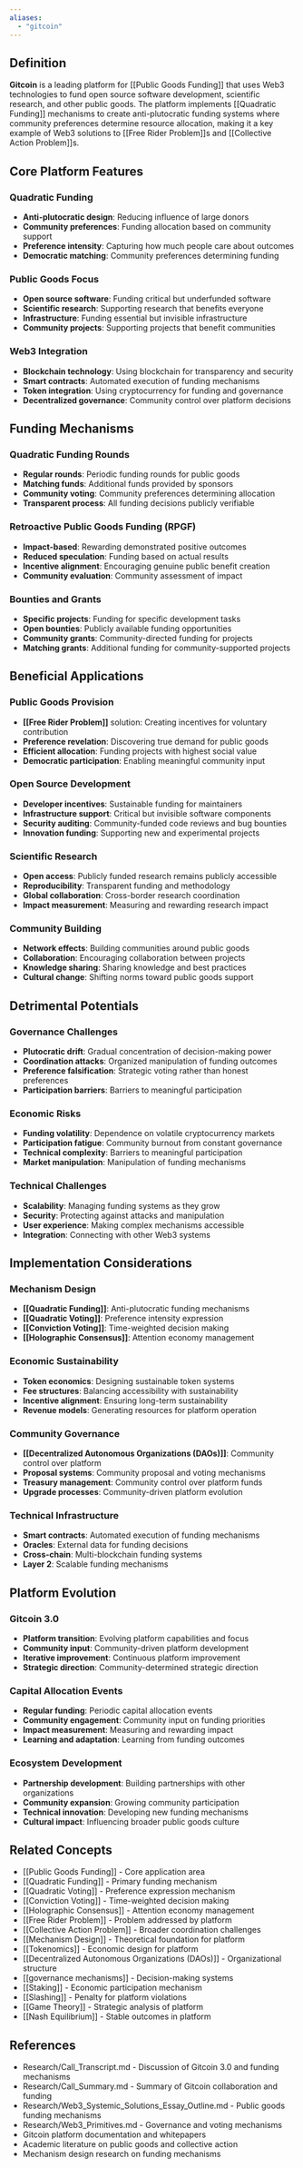 ```yaml
---
aliases:
  - "gitcoin"
---
```



## Definition

**Gitcoin** is a leading platform for [[Public Goods Funding]] that uses Web3 technologies to fund open source software development, scientific research, and other public goods. The platform implements [[Quadratic Funding]] mechanisms to create anti-plutocratic funding systems where community preferences determine resource allocation, making it a key example of Web3 solutions to [[Free Rider Problem]]s and [[Collective Action Problem]]s.

## Core Platform Features

### Quadratic Funding
- **Anti-plutocratic design**: Reducing influence of large donors
- **Community preferences**: Funding allocation based on community support
- **Preference intensity**: Capturing how much people care about outcomes
- **Democratic matching**: Community preferences determining funding

### Public Goods Focus
- **Open source software**: Funding critical but underfunded software
- **Scientific research**: Supporting research that benefits everyone
- **Infrastructure**: Funding essential but invisible infrastructure
- **Community projects**: Supporting projects that benefit communities

### Web3 Integration
- **Blockchain technology**: Using blockchain for transparency and security
- **Smart contracts**: Automated execution of funding mechanisms
- **Token integration**: Using cryptocurrency for funding and governance
- **Decentralized governance**: Community control over platform decisions

## Funding Mechanisms

### Quadratic Funding Rounds
- **Regular rounds**: Periodic funding rounds for public goods
- **Matching funds**: Additional funds provided by sponsors
- **Community voting**: Community preferences determining allocation
- **Transparent process**: All funding decisions publicly verifiable

### Retroactive Public Goods Funding (RPGF)
- **Impact-based**: Rewarding demonstrated positive outcomes
- **Reduced speculation**: Funding based on actual results
- **Incentive alignment**: Encouraging genuine public benefit creation
- **Community evaluation**: Community assessment of impact

### Bounties and Grants
- **Specific projects**: Funding for specific development tasks
- **Open bounties**: Publicly available funding opportunities
- **Community grants**: Community-directed funding for projects
- **Matching grants**: Additional funding for community-supported projects

## Beneficial Applications

### Public Goods Provision
- **[[Free Rider Problem]]** solution: Creating incentives for voluntary contribution
- **Preference revelation**: Discovering true demand for public goods
- **Efficient allocation**: Funding projects with highest social value
- **Democratic participation**: Enabling meaningful community input

### Open Source Development
- **Developer incentives**: Sustainable funding for maintainers
- **Infrastructure support**: Critical but invisible software components
- **Security auditing**: Community-funded code reviews and bug bounties
- **Innovation funding**: Supporting new and experimental projects

### Scientific Research
- **Open access**: Publicly funded research remains publicly accessible
- **Reproducibility**: Transparent funding and methodology
- **Global collaboration**: Cross-border research coordination
- **Impact measurement**: Measuring and rewarding research impact

### Community Building
- **Network effects**: Building communities around public goods
- **Collaboration**: Encouraging collaboration between projects
- **Knowledge sharing**: Sharing knowledge and best practices
- **Cultural change**: Shifting norms toward public goods support

## Detrimental Potentials

### Governance Challenges
- **Plutocratic drift**: Gradual concentration of decision-making power
- **Coordination attacks**: Organized manipulation of funding outcomes
- **Preference falsification**: Strategic voting rather than honest preferences
- **Participation barriers**: Barriers to meaningful participation

### Economic Risks
- **Funding volatility**: Dependence on volatile cryptocurrency markets
- **Participation fatigue**: Community burnout from constant governance
- **Technical complexity**: Barriers to meaningful participation
- **Market manipulation**: Manipulation of funding mechanisms

### Technical Challenges
- **Scalability**: Managing funding systems as they grow
- **Security**: Protecting against attacks and manipulation
- **User experience**: Making complex mechanisms accessible
- **Integration**: Connecting with other Web3 systems

## Implementation Considerations

### Mechanism Design
- **[[Quadratic Funding]]**: Anti-plutocratic funding mechanisms
- **[[Quadratic Voting]]**: Preference intensity expression
- **[[Conviction Voting]]**: Time-weighted decision making
- **[[Holographic Consensus]]**: Attention economy management

### Economic Sustainability
- **Token economics**: Designing sustainable token systems
- **Fee structures**: Balancing accessibility with sustainability
- **Incentive alignment**: Ensuring long-term sustainability
- **Revenue models**: Generating resources for platform operation

### Community Governance
- **[[Decentralized Autonomous Organizations (DAOs)]]**: Community control over platform
- **Proposal systems**: Community proposal and voting mechanisms
- **Treasury management**: Community control over platform funds
- **Upgrade processes**: Community-driven platform evolution

### Technical Infrastructure
- **Smart contracts**: Automated execution of funding mechanisms
- **Oracles**: External data for funding decisions
- **Cross-chain**: Multi-blockchain funding systems
- **Layer 2**: Scalable funding mechanisms

## Platform Evolution

### Gitcoin 3.0
- **Platform transition**: Evolving platform capabilities and focus
- **Community input**: Community-driven platform development
- **Iterative improvement**: Continuous platform improvement
- **Strategic direction**: Community-determined strategic direction

### Capital Allocation Events
- **Regular funding**: Periodic capital allocation events
- **Community engagement**: Community input on funding priorities
- **Impact measurement**: Measuring and rewarding impact
- **Learning and adaptation**: Learning from funding outcomes

### Ecosystem Development
- **Partnership development**: Building partnerships with other organizations
- **Community expansion**: Growing community participation
- **Technical innovation**: Developing new funding mechanisms
- **Cultural impact**: Influencing broader public goods culture

## Related Concepts

- [[Public Goods Funding]] - Core application area
- [[Quadratic Funding]] - Primary funding mechanism
- [[Quadratic Voting]] - Preference expression mechanism
- [[Conviction Voting]] - Time-weighted decision making
- [[Holographic Consensus]] - Attention economy management
- [[Free Rider Problem]] - Problem addressed by platform
- [[Collective Action Problem]] - Broader coordination challenges
- [[Mechanism Design]] - Theoretical foundation for platform
- [[Tokenomics]] - Economic design for platform
- [[Decentralized Autonomous Organizations (DAOs)]] - Organizational structure
- [[governance mechanisms]] - Decision-making systems
- [[Staking]] - Economic participation mechanism
- [[Slashing]] - Penalty for platform violations
- [[Game Theory]] - Strategic analysis of platform
- [[Nash Equilibrium]] - Stable outcomes in platform

## References

- Research/Call_Transcript.md - Discussion of Gitcoin 3.0 and funding mechanisms
- Research/Call_Summary.md - Summary of Gitcoin collaboration and funding
- Research/Web3_Systemic_Solutions_Essay_Outline.md - Public goods funding mechanisms
- Research/Web3_Primitives.md - Governance and voting mechanisms
- Gitcoin platform documentation and whitepapers
- Academic literature on public goods and collective action
- Mechanism design research on funding mechanisms
